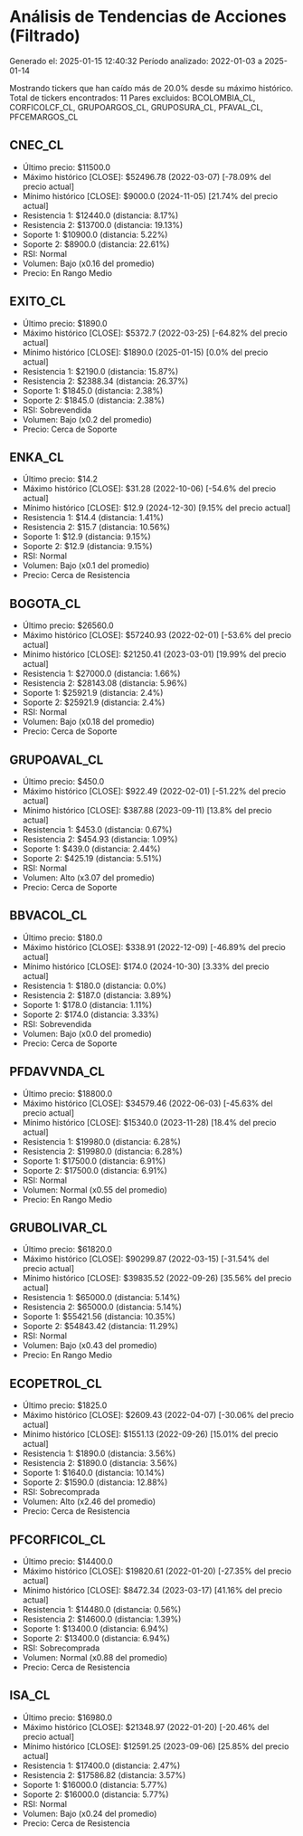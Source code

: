 # Análisis de Tendencias de Acciones (Filtrado)

Generado el: 2025-01-15 12:40:32
Período analizado: 2022-01-03 a 2025-01-14

Mostrando tickers que han caído más de 20.0% desde su máximo histórico.
Total de tickers encontrados: 11
Pares excluidos: BCOLOMBIA_CL, CORFICOLCF_CL, GRUPOARGOS_CL, GRUPOSURA_CL, PFAVAL_CL, PFCEMARGOS_CL

## CNEC_CL
- Último precio: $11500.0
- Máximo histórico [CLOSE]: $52496.78 (2022-03-07) [-78.09% del precio actual]
- Mínimo histórico [CLOSE]: $9000.0 (2024-11-05) [21.74% del precio actual]
- Resistencia 1: $12440.0 (distancia: 8.17%)
- Resistencia 2: $13700.0 (distancia: 19.13%)
- Soporte 1: $10900.0 (distancia: 5.22%)
- Soporte 2: $8900.0 (distancia: 22.61%)
- RSI: Normal
- Volumen: Bajo (x0.16 del promedio)
- Precio: En Rango Medio

## EXITO_CL
- Último precio: $1890.0
- Máximo histórico [CLOSE]: $5372.7 (2022-03-25) [-64.82% del precio actual]
- Mínimo histórico [CLOSE]: $1890.0 (2025-01-15) [0.0% del precio actual]
- Resistencia 1: $2190.0 (distancia: 15.87%)
- Resistencia 2: $2388.34 (distancia: 26.37%)
- Soporte 1: $1845.0 (distancia: 2.38%)
- Soporte 2: $1845.0 (distancia: 2.38%)
- RSI: Sobrevendida
- Volumen: Bajo (x0.2 del promedio)
- Precio: Cerca de Soporte

## ENKA_CL
- Último precio: $14.2
- Máximo histórico [CLOSE]: $31.28 (2022-10-06) [-54.6% del precio actual]
- Mínimo histórico [CLOSE]: $12.9 (2024-12-30) [9.15% del precio actual]
- Resistencia 1: $14.4 (distancia: 1.41%)
- Resistencia 2: $15.7 (distancia: 10.56%)
- Soporte 1: $12.9 (distancia: 9.15%)
- Soporte 2: $12.9 (distancia: 9.15%)
- RSI: Normal
- Volumen: Bajo (x0.1 del promedio)
- Precio: Cerca de Resistencia

## BOGOTA_CL
- Último precio: $26560.0
- Máximo histórico [CLOSE]: $57240.93 (2022-02-01) [-53.6% del precio actual]
- Mínimo histórico [CLOSE]: $21250.41 (2023-03-01) [19.99% del precio actual]
- Resistencia 1: $27000.0 (distancia: 1.66%)
- Resistencia 2: $28143.08 (distancia: 5.96%)
- Soporte 1: $25921.9 (distancia: 2.4%)
- Soporte 2: $25921.9 (distancia: 2.4%)
- RSI: Normal
- Volumen: Bajo (x0.18 del promedio)
- Precio: Cerca de Soporte

## GRUPOAVAL_CL
- Último precio: $450.0
- Máximo histórico [CLOSE]: $922.49 (2022-02-01) [-51.22% del precio actual]
- Mínimo histórico [CLOSE]: $387.88 (2023-09-11) [13.8% del precio actual]
- Resistencia 1: $453.0 (distancia: 0.67%)
- Resistencia 2: $454.93 (distancia: 1.09%)
- Soporte 1: $439.0 (distancia: 2.44%)
- Soporte 2: $425.19 (distancia: 5.51%)
- RSI: Normal
- Volumen: Alto (x3.07 del promedio)
- Precio: Cerca de Soporte

## BBVACOL_CL
- Último precio: $180.0
- Máximo histórico [CLOSE]: $338.91 (2022-12-09) [-46.89% del precio actual]
- Mínimo histórico [CLOSE]: $174.0 (2024-10-30) [3.33% del precio actual]
- Resistencia 1: $180.0 (distancia: 0.0%)
- Resistencia 2: $187.0 (distancia: 3.89%)
- Soporte 1: $178.0 (distancia: 1.11%)
- Soporte 2: $174.0 (distancia: 3.33%)
- RSI: Sobrevendida
- Volumen: Bajo (x0.0 del promedio)
- Precio: Cerca de Soporte

## PFDAVVNDA_CL
- Último precio: $18800.0
- Máximo histórico [CLOSE]: $34579.46 (2022-06-03) [-45.63% del precio actual]
- Mínimo histórico [CLOSE]: $15340.0 (2023-11-28) [18.4% del precio actual]
- Resistencia 1: $19980.0 (distancia: 6.28%)
- Resistencia 2: $19980.0 (distancia: 6.28%)
- Soporte 1: $17500.0 (distancia: 6.91%)
- Soporte 2: $17500.0 (distancia: 6.91%)
- RSI: Normal
- Volumen: Normal (x0.55 del promedio)
- Precio: En Rango Medio

## GRUBOLIVAR_CL
- Último precio: $61820.0
- Máximo histórico [CLOSE]: $90299.87 (2022-03-15) [-31.54% del precio actual]
- Mínimo histórico [CLOSE]: $39835.52 (2022-09-26) [35.56% del precio actual]
- Resistencia 1: $65000.0 (distancia: 5.14%)
- Resistencia 2: $65000.0 (distancia: 5.14%)
- Soporte 1: $55421.56 (distancia: 10.35%)
- Soporte 2: $54843.42 (distancia: 11.29%)
- RSI: Normal
- Volumen: Bajo (x0.43 del promedio)
- Precio: En Rango Medio

## ECOPETROL_CL
- Último precio: $1825.0
- Máximo histórico [CLOSE]: $2609.43 (2022-04-07) [-30.06% del precio actual]
- Mínimo histórico [CLOSE]: $1551.13 (2022-09-26) [15.01% del precio actual]
- Resistencia 1: $1890.0 (distancia: 3.56%)
- Resistencia 2: $1890.0 (distancia: 3.56%)
- Soporte 1: $1640.0 (distancia: 10.14%)
- Soporte 2: $1590.0 (distancia: 12.88%)
- RSI: Sobrecomprada
- Volumen: Alto (x2.46 del promedio)
- Precio: Cerca de Resistencia

## PFCORFICOL_CL
- Último precio: $14400.0
- Máximo histórico [CLOSE]: $19820.61 (2022-01-20) [-27.35% del precio actual]
- Mínimo histórico [CLOSE]: $8472.34 (2023-03-17) [41.16% del precio actual]
- Resistencia 1: $14480.0 (distancia: 0.56%)
- Resistencia 2: $14600.0 (distancia: 1.39%)
- Soporte 1: $13400.0 (distancia: 6.94%)
- Soporte 2: $13400.0 (distancia: 6.94%)
- RSI: Sobrecomprada
- Volumen: Normal (x0.88 del promedio)
- Precio: Cerca de Resistencia

## ISA_CL
- Último precio: $16980.0
- Máximo histórico [CLOSE]: $21348.97 (2022-01-20) [-20.46% del precio actual]
- Mínimo histórico [CLOSE]: $12591.25 (2023-09-06) [25.85% del precio actual]
- Resistencia 1: $17400.0 (distancia: 2.47%)
- Resistencia 2: $17586.82 (distancia: 3.57%)
- Soporte 1: $16000.0 (distancia: 5.77%)
- Soporte 2: $16000.0 (distancia: 5.77%)
- RSI: Normal
- Volumen: Bajo (x0.24 del promedio)
- Precio: Cerca de Resistencia
